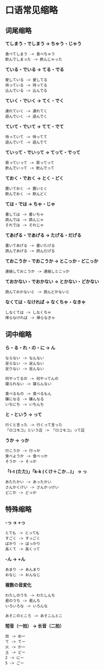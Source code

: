 # 口语常见缩略

## 词尾缩略

**てしまう・でしまう -> ちゃう・じゃう**

```jan
食べてしまう -> 食べちゃう
飲んでしまった -> 飲んじゃった
```

**ている・でいる -> てる・でる**

```jan
愛している -> 愛してる
待っている -> 待ってる
込んでいる -> 込んでる
```

**ていく・でいく -> てく・でく**

```jan
連れていく -> 連れてく
遊んでいく -> 遊んでく
```

**ていて・でいて -> てて・でて**

```jan
待っていて -> 待ってて
遊んでいて -> 遊んでて
```

**ていって・でいって -> てって・でって**

```jan
買っていって -> 買ってって
飲んでいって -> 飲んでって
```

**ておく・でおく -> とく・どく**

```jan
置いておく -> 置いとく
飲んでおく -> 飲んどく
```

**ては・では -> ちゃ・じゃ**

```jan
書しては -> 書いちゃ
読んでは -> 読んじゃ
それでは -> それじゃ
```

**てあげる・であげる -> たげる・だげる**

```jan
書いてあげる -> 書いたげる
読んであげる -> 読んだげる
```

**ておこうか・でおこうか -> とこっか・どこっか**

```jan
連絡しておこうか -> 連絡しとこっか
```

**ておかない・でおかない -> とかない・どかない**

```jan
読んておかないと -> 読んどかないと
```

**なくては・なければ -> なくちゃ・なきゃ**

```jan
しなくては -> しなくちゃ
帰らなければ -> 帰らなきゃ
```

## 词中缩略

**ら・る・れ・の・に -> ん**

```jan
ならない -> なんない
足らない -> 足んない
足りない -> 足んない

何やってるの -> 何やってんの
寝られない -> 寝らんない

食べるもの -> 食べるもん
嫌になる -> 嫌んなる
いちにち -> いちんち
```

**と・という -> って**

```jan
行くと言った -> 行くって言った
「ロコモコ」という店 -> 「ロコモコ」って店
```

**うか -> っか**

```jan
行こうか -> 行っか
食べようか -> 食べっか
そうか -> そっか
```

**「t-t (たた)」「k-k (くけ＋こか…)」 -> っ**

```jan
あたたかい -> あったかい
さんかくけい -> さんかっけい
どこか -> どっか
```

## 特殊缩略

**-っ -> +っ**

```jan
とても -> とっても
すごく -> すっごく
ばかり -> ばっかり
高くて -> 高くって
```

**-ん -> +ん**

```jan
あまり -> あんまり
おなじ -> おんなじ
```

**複数の音変化**

```jan
わたしのうち -> わたしんち
君のうち -> 君んち
いろいろな -> いろんな

あそこのところ -> あそこんとこ
```

**短音（一拍） -> 长音（二拍）**

```jan
目 -> めー
て -> てー
火 -> かー
土 -> どー
2 -> にー
5 -> ごー
```
